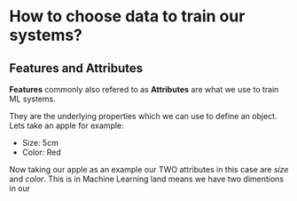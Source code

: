 # How to choose data to train our systems?

## Features and Attributes
**Features** commonly also refered to as **Attributes** are what we use to train ML systems.

They are the underlying properties which we can use to define an object.
Lets take an apple for example:
- Size: 5cm
- Color: Red

Now taking our apple as an example our TWO attributes in this case are *size* and *color*. This is in Machine Learning land means we have two dimentions in our 
